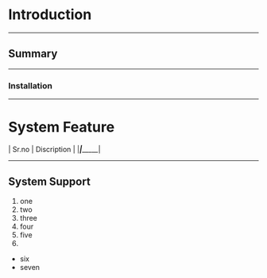 # Introduction #
__________________________________________
## Summary ##
__________________________________________
### Installation ###
_________________________________________
# System Feature #
| Sr.no | Discription |
|_______|____________|
__________________________________________
## System Support ##
1. one
2. two
3. three
4. four
5. five
6. 
- six
- seven
